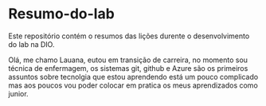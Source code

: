 # Resumo-do-lab
Este repositório contém o resumos das lições durente o desenvolvimento do lab na DIO.

Olá, me chamo Lauana, eutou em transição de carreira, no momento sou técnica de enfermagem, os sistemas 
git, github e Azure são os primeiros assuntos sobre tecnolgia que estou aprendendo está um pouco complicado
mas aos poucos vou poder colocar em pratica os meus aprendizados como junior.
